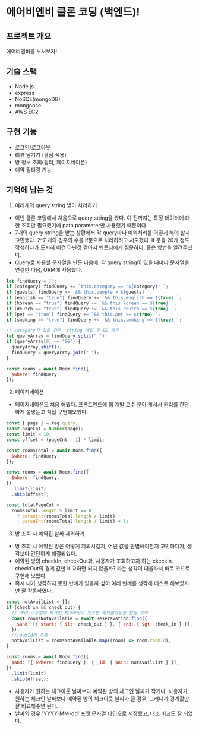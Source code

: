 # 에어비엔비 클론 코딩 (백엔드)!

## <div align=left> 프로젝트 개요 </div>

에어비엔비를 부셔보자!

## <div align=left> 기술 스택 </div>

- Node.js
- express
- NoSQL(mongoDB)
- mongoose
- AWS EC2

## <div align=left> 구현 기능 </div>

- 로그인/로그아웃
- 리뷰 남기기 (평점 적용)
- 방 정보 조회(필터, 페이지네이션)
- 예약 필터링 기능

## <div align=left> 기억에 남는 것 </div>

1. 여러개의 query string 받아 처리하기

- 이번 클론 코딩에서 처음으로 query string을 썼다. 이 전까지는 특정 데이터에 대한 조회만 필요했기에 path parameter만 사용했기 때문이다.
- 7개의 query string을 받는 상황에서 각 query마다 예외처리를 어떻게 해야 할지 고민했다. 2^7 개의 경우의 수를 if문으로 처리하려고 시도했다. if 문을 20개 정도 작성하다가 도저히 이건 아닌것 같아서 멘토님에게 질문하니, 좋은 방법을 알려주셨다.
- Query로 사용할 문자열을 만든 다음에, 각 query string이 있을 때마다 문자열을 연결한 다음, ORM에 사용했다.

```jsx
let findQuery = "";
if (category) findQuery += `this.category == '${category}' `;
if (guests) findQuery += `&& this.people > ${guests} `;
if (english == "true") findQuery += `&& this.english == ${true} `;
if (korean == "true") findQuery += `&& this.korean == ${true} `;
if (deutch == "true") findQuery += `&& this.deutch == ${true} `;
if (pet == "true") findQuery += `&& this.pet == ${true} `;
if (smoking == "true") findQuery += `&& this.smoking == ${true} `;

// category가 없을 경우, string 제일 앞 && 제거
let queryArray = findQuery.split(" ");
if (queryArray[0] == "&&") {
  queryArray.shift();
  findQuery = queryArray.join(" ");
}

const rooms = await Room.find({
  $where: findQuery,
});
```

2. 페이지네이션

- 페이지네이션도 처음 해봤다. 프론트엔드에 웹 개발 고수 분이 계셔서 원리를 간단하게 설명듣고 직접 구현해보았다.

```jsx
const { page } = req.query;
const pageCnt = Number(page);
const limit = 10;
const offset = (pageCnt - 1) * limit;

const roomsTotal = await Room.find({
  $where: findQuery,
});

const rooms = await Room.find({
  $where: findQuery,
})
  .limit(limit)
  .skip(offset);

const totalPageCnt =
  roomsTotal.length % limit == 0
    ? parseInt(roomsTotal.length / limit)
    : parseInt(roomsTotal.length / limit) + 1;
```

3. 방 조회 시 예약된 날짜 제외하기

- 방 조회 시 예약된 방은 어떻게 제외시킬지, 어떤 값을 판별해야할지 고민하다가, 생각보다 간단하게 해결되었다.
- 예약된 방의 checkIn, checkOut과, 사용자가 조회하고자 하는 ckeckIn, checkOut의 경계 값만 비교하면 되지 않을까? 라는 생각이 떠올라서 바로 코드로 구현해 보았다.
- 혹시 내가 생각하지 못한 반례가 있을까 싶어 여러 반례를 생각해 테스트 해보았지만 잘 작동하였다.

```jsx
const notAvailList = [];
if (check_in && check_out) {
  // 쿼리 스트링에 체크인 체크아웃이 있으면 예약불가능한 방을 조회
  const roomsNotAvailable = await Reseravation.find({
    $and: [{ start: { $lt: check_out } }, { end: { $gt: check_in } }],
  });
  //roomId만 추출
  notAvailList = roomsNotAvailable.map((room) => room.roomId);
}

const rooms = await Room.find({
  $and: [{ $where: findQuery }, { _id: { $nin: notAvailList } }],
})
  .limit(limit)
  .skip(offset);
```

- 사용자가 원하는 체크아웃 날짜보다 예약된 방의 체크인 날짜가 작거나, 사용자가 원하는 체크인 날짜보다 예약된 방의 체크아웃 날짜가 클 경우, 그러니까 경계값만 잘 비교해주면 된다.
- 날짜의 경우 'YYYY-MM-dd' 포맷 문자열 타입으로 저장했고, 대소 비교도 잘 되었다.
